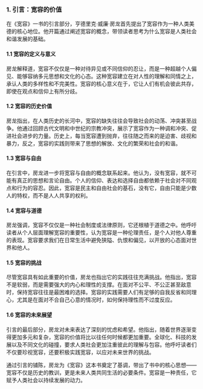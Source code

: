 ### 1. 引言：宽容的价值

在《宽容》一书的引言部分，亨德里克·威廉·房龙首先提出了宽容作为一种人类美德的核心地位。他开篇通过阐述宽容的概念，带领读者思考为什么宽容是人类社会和谐发展的基础。

#### 1.1 宽容的定义与意义
房龙解释道，宽容不仅仅是一种对待异见或不同信仰的忍让，而是一种超越个人偏见、能够容纳多元思想和文化的心态。这种宽容建立在对人性的理解和同情之上，承认人类的多样性和不完美性。宽容的核心意义在于，它让人们有机会彼此共存，即使在观点和信仰上有所分歧。

#### 1.2 宽容的历史价值
房龙指出，在人类历史的长河中，宽容的缺失往往会导致社会的动荡、冲突甚至战争。他通过回顾古代文明和中世纪的宗教冲突，展示了宽容作为一种调和冲突、促进社会进步的力量。历史上，每当宽容遭到抛弃，往往随之而来的是迫害、歧视和暴力，反之，宽容的实践则带来了思想的解放、文化的繁荣和社会的和谐。

#### 1.3 宽容与自由
在引言中，房龙进一步将宽容与自由的概念联系起来。他认为，没有宽容，就不可能有真正的思想和言论自由。个人的信仰、表达和选择自由都依赖于社会对不同观点和行为的容忍。因此，宽容是民主和自由社会的基石，没有它，自由只能是少数人的特权，而不是人人共享的权利。

#### 1.4 宽容与道德
房龙强调，宽容不仅仅是一种社会制度或法律原则，它还根植于道德之中。他呼吁读者从个人层面理解宽容的重要性，认为宽容是一种伦理责任，是个人对他人尊重的表现。宽容要求我们在日常生活中避免狭隘、仇恨和偏见，以开放的心态面对世界和他人。

#### 1.5 宽容的挑战
尽管宽容具有如此重要的价值，房龙也指出它的实践往往充满挑战。他指出，宽容不是软弱，而是需要强大的内心和理性的支撑。在面对不公平、不公正甚至敌意时，保持宽容往往是最困难的选择。宽容的实践需要人们有足够的自我反省和同理心，尤其是在面对不合自己心意的情况时，如何保持理性而不过度反应。

#### 1.6 宽容的未来展望
引言的最后部分，房龙对未来表达了深刻的忧虑和希望。他指出，随着世界逐渐变得更加多元和复杂，宽容的价值将比以往任何时候都更加重要。全球化、科技的发展以及不同文化的碰撞，要求人类社会更加注重彼此的理解与包容。他呼吁读者们不仅要珍视宽容，还要积极实践宽容，以应对未来世界的挑战。

通过引言的铺陈，房龙为《宽容》这本书奠定了基调，带出了书中的核心思想——宽容不仅是历史的教训，更是未来人类共同生活的必要条件。宽容是一种责任，它赋予人类社会以持续发展的动力。